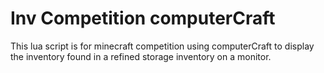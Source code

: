 # Inv Competition computerCraft
 
This lua script is for minecraft competition using computerCraft to display the inventory found in a refined storage inventory on a monitor. 
